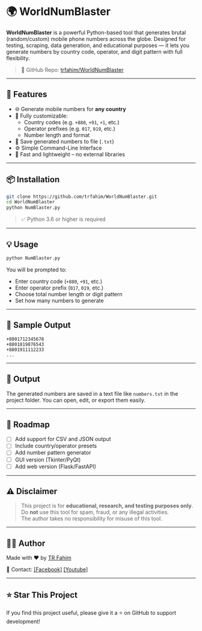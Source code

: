 # 🌍 WorldNumBlaster

**WorldNumBlaster** is a powerful Python-based tool that generates brutal (random/custom) mobile phone numbers across the globe. Designed for testing, scraping, data generation, and educational purposes — it lets you generate numbers by country code, operator, and digit pattern with full flexibility.

> 🔗 GitHub Repo: [trfahim/WorldNumBlaster](https://github.com/trfahim/WorldNumBlaster)

---

## 🚀 Features

- 🌐 Generate mobile numbers for **any country**
- 🔧 Fully customizable:
  - Country codes (e.g. `+880`, `+91`, `+1`, etc.)
  - Operator prefixes (e.g. `017`, `019`, etc.)
  - Number length and format
- 📁 Save generated numbers to file (`.txt`)
- ⚙️ Simple Command-Line Interface
- 💨 Fast and lightweight – no external libraries

---

## 📦 Installation

```bash
git clone https://github.com/trfahim/WorldNumBlaster.git
cd WorldNumBlaster
python NumBlaster.py
```

> ✅ Python 3.6 or higher is required

---

## 💡 Usage

```bash
python NumBlaster.py
```

You will be prompted to:

- Enter country code (`+880`, `+91`, etc.)
- Enter operator prefix (`017`, `019`, etc.)
- Choose total number length or digit pattern
- Set how many numbers to generate

---

## 🧪 Sample Output

```
+8801712345678
+8801819876543
+8801911112233
...
```

---

## 📁 Output

The generated numbers are saved in a text file like `numbers.txt` in the project folder. You can open, edit, or export them easily.

---

## 🔮 Roadmap

- [ ] Add support for CSV and JSON output
- [ ] Include country/operator presets
- [ ] Add number pattern generator
- [ ] GUI version (Tkinter/PyQt)
- [ ] Add web version (Flask/FastAPI)

---

## ⚠️ Disclaimer

> This project is for **educational, research, and testing purposes only**.  
> Do **not** use this tool for spam, fraud, or any illegal activities.  
> The author takes no responsibility for misuse of this tool.

---

## 👨‍💻 Author

Made with ❤️ by [TR Fahim](https://github.com/trfahim)  

📧 Contact: [[Facebook]](https://facebook.com/tahsan.rahman.fahim) [[Youtube]](https://www.youtube.com/@tr_cyberlab)



---

## ⭐ Star This Project

If you find this project useful, please give it a ⭐ on GitHub to support development!
